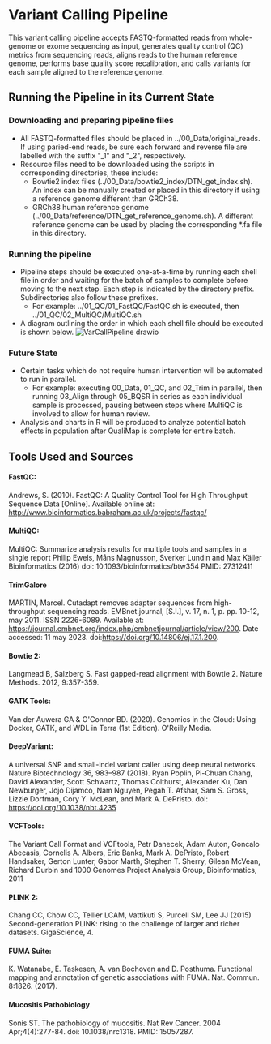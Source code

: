 # Variant Calling Pipeline

This variant calling pipeline accepts FASTQ-formatted reads from whole-genome or exome sequencing as input, generates quality control (QC) metrics from sequencing reads, aligns reads to the human reference genome, performs base quality score recalibration, and calls variants for each sample aligned to the reference genome.

## Running the Pipeline in its Current State 
### Downloading and preparing pipeline files 
- All FASTQ-formatted files should be placed in ../00_Data/original_reads. If using paried-end reads, be sure each forward and reverse file are labelled with the suffix "_1" and "_2", respectively. 
- Resource files need to be downloaded using the scripts in corresponding directories, these include:
  - Bowtie2 index files (../00_Data/bowtie2_index/DTN_get_index.sh). An index can be manually created or placed in this directory if using a reference genome different than GRCh38. 
  - GRCh38 human reference genome (../00_Data/reference/DTN_get_reference_genome.sh). A different reference genome can be used by placing the corresponding *.fa file in this directory.

### Running the pipeline
- Pipeline steps should be executed one-at-a-time by running each shell file in order and waiting for the batch of samples to complete before moving to the next step. Each step is indicated by the directory prefix. Subdirectories also follow these prefixes. 
  - For example: ../01_QC/01_FastQC/FastQC.sh is executed, then ../01_QC/02_MultiQC/MultiQC.sh
- A diagram outlining the order in which each shell file should be executed is shown below.
![VarCallPipeline drawio](https://github.com/asdalexander/variant_calling_pipeline/assets/95765425/6c1b2417-03d8-4298-b440-0efe4a043f73)

### Future State
- Certain tasks which do not require human intervention will be automated to run in parallel.
  - For example: executing 00_Data, 01_QC, and 02_Trim in parallel, then running 03_Align through 05_BQSR in series as each individual sample is processed, pausing between steps where MultiQC is involved to allow for human review.
- Analysis and charts in R will be produced to analyze potential batch effects in population after QualiMap is complete for entire batch. 


## Tools Used and Sources
#### FastQC:
Andrews, S. (2010). FastQC:  A Quality Control Tool for High Throughput Sequence Data [Online]. Available online at: http://www.bioinformatics.babraham.ac.uk/projects/fastqc/​

#### MultiQC:
MultiQC: Summarize analysis results for multiple tools and samples in a single report Philip Ewels, Måns Magnusson, Sverker Lundin and Max Käller Bioinformatics (2016) doi: 10.1093/bioinformatics/btw354 PMID: 27312411​

#### TrimGalore
MARTIN, Marcel. Cutadapt removes adapter sequences from high-throughput sequencing reads. EMBnet.journal, [S.l.], v. 17, n. 1, p. pp. 10-12, may 2011. ISSN 2226-6089. Available at: <https://journal.embnet.org/index.php/embnetjournal/article/view/200>. Date accessed: 11 may 2023. doi:https://doi.org/10.14806/ej.17.1.200.

#### Bowtie 2:
Langmead B, Salzberg S. Fast gapped-read alignment with Bowtie 2. Nature Methods. 2012, 9:357-359.​

#### GATK Tools:
Van der Auwera GA & O'Connor BD. (2020). Genomics in the Cloud: Using Docker, GATK, and WDL in Terra (1st Edition). O'Reilly Media. ​

#### DeepVariant:
A universal SNP and small-indel variant caller using deep neural networks. Nature Biotechnology 36, 983–987 (2018). Ryan Poplin, Pi-Chuan Chang, David Alexander, Scott Schwartz, Thomas Colthurst, Alexander Ku, Dan Newburger, Jojo Dijamco, Nam Nguyen, Pegah T. Afshar, Sam S. Gross, Lizzie Dorfman, Cory Y. McLean, and Mark A. DePristo. doi: https://doi.org/10.1038/nbt.4235​

#### VCFTools:
The Variant Call Format and VCFtools, Petr Danecek, Adam Auton, Goncalo Abecasis, Cornelis A. Albers, Eric Banks, Mark A. DePristo, Robert Handsaker, Gerton Lunter, Gabor Marth, Stephen T. Sherry, Gilean McVean, Richard Durbin and 1000 Genomes Project Analysis Group, Bioinformatics, 2011​

#### PLINK 2:
Chang CC, Chow CC, Tellier LCAM, Vattikuti S, Purcell SM, Lee JJ (2015) Second-generation PLINK: rising to the challenge of larger and richer datasets. GigaScience, 4.​

#### FUMA Suite:
K. Watanabe, E. Taskesen, A. van Bochoven and D. Posthuma. Functional mapping and annotation of genetic associations with FUMA. Nat. Commun. 8:1826. (2017).​

#### Mucositis Pathobiology
Sonis ST. The pathobiology of mucositis. Nat Rev Cancer. 2004 Apr;4(4):277-84. doi: 10.1038/nrc1318. PMID: 15057287.
